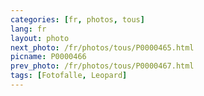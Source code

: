 ```yaml
---
categories: [fr, photos, tous]
lang: fr
layout: photo
next_photo: /fr/photos/tous/P0000465.html
picname: P0000466
prev_photo: /fr/photos/tous/P0000467.html
tags: [Fotofalle, Leopard]
---
```


